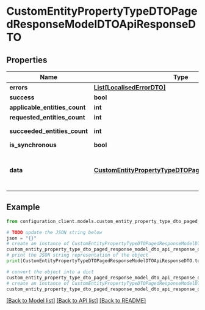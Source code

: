 # CustomEntityPropertyTypeDTOPagedResponseModelDTOApiResponseDTO


## Properties

Name | Type | Description | Notes
------------ | ------------- | ------------- | -------------
**errors** | [**List[LocalisedErrorDTO]**](LocalisedErrorDTO.md) |  | [optional] 
**success** | **bool** |  | [optional] 
**applicable_entities_count** | **int** |  | [optional] 
**requested_entities_count** | **int** |  | [optional] 
**succeeded_entities_count** | **int** |  | [optional] [readonly] 
**is_synchronous** | **bool** |  | [optional] 
**data** | [**CustomEntityPropertyTypeDTOPagedResponseModelDTO**](CustomEntityPropertyTypeDTOPagedResponseModelDTO.md) | The updated entity in case of modifications or creation | [optional] 

## Example

```python
from configuration_client.models.custom_entity_property_type_dto_paged_response_model_dto_api_response_dto import CustomEntityPropertyTypeDTOPagedResponseModelDTOApiResponseDTO

# TODO update the JSON string below
json = "{}"
# create an instance of CustomEntityPropertyTypeDTOPagedResponseModelDTOApiResponseDTO from a JSON string
custom_entity_property_type_dto_paged_response_model_dto_api_response_dto_instance = CustomEntityPropertyTypeDTOPagedResponseModelDTOApiResponseDTO.from_json(json)
# print the JSON string representation of the object
print(CustomEntityPropertyTypeDTOPagedResponseModelDTOApiResponseDTO.to_json())

# convert the object into a dict
custom_entity_property_type_dto_paged_response_model_dto_api_response_dto_dict = custom_entity_property_type_dto_paged_response_model_dto_api_response_dto_instance.to_dict()
# create an instance of CustomEntityPropertyTypeDTOPagedResponseModelDTOApiResponseDTO from a dict
custom_entity_property_type_dto_paged_response_model_dto_api_response_dto_from_dict = CustomEntityPropertyTypeDTOPagedResponseModelDTOApiResponseDTO.from_dict(custom_entity_property_type_dto_paged_response_model_dto_api_response_dto_dict)
```
[[Back to Model list]](../README.md#documentation-for-models) [[Back to API list]](../README.md#documentation-for-api-endpoints) [[Back to README]](../README.md)


